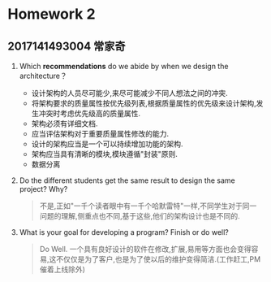 # Homework 2
## 2017141493004 常家奇

1. Which **recommendations** do we abide by when we design the architecture？

    - 设计架构的人员尽可能少,来尽可能减少不同人想法之间的冲突.
    - 将架构要求的质量属性按优先级列表,根据质量属性的优先级来设计架构,发生冲突时考虑优先级高的质量属性.
    - 架构必须有详细文档.
    - 应当评估架构对于重要质量属性修改的能力.
    - 设计的架构应当是一个可以持续增加功能的架构.
    - 架构应当具有清晰的模块,模块遵循"封装"原则.
    - 数据分离
    
2. Do the different students get the same result to design the same project? Why?

    > 不是,正如"一千个读者眼中有一千个哈默雷特"一样,不同学生对于同一问题的理解,侧重点也不同,基于这些,他们的架构设计也是不同的.

3. What is your goal for developing a program? Finish or do well?

    > Do Well. 一个具有良好设计的软件在修改,扩展,易用等方面也会变得容易,这不仅仅是为了客户,也是为了使以后的维护变得简洁.(工作赶工,PM催着上线除外)
